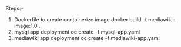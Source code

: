 Steps:-
1. Dockerfile to create containerize image
	docker build -t mediawiki-image:1.0 .
2. mysql app deployment
	oc create -f mysql-app.yaml
3. mediawiki app deployment
	oc create -f mediawiki-app.yaml

